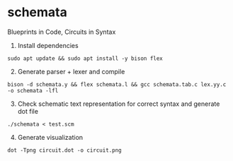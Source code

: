 # schemata
Blueprints in Code, Circuits in Syntax

1. Install dependencies
```
sudo apt update && sudo apt install -y bison flex
```

2. Generate parser + lexer and compile
```
bison -d schemata.y && flex schemata.l && gcc schemata.tab.c lex.yy.c -o schemata -lfl
```

3. Check schematic text representation for correct syntax and generate dot file
```
./schemata < test.scm
```

4. Generate visualization
```
dot -Tpng circuit.dot -o circuit.png
```